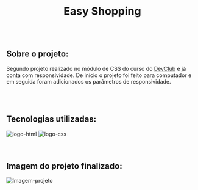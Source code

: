 <h1 align="center">Easy Shopping</h1>
<br>
<br>

<h2><b>Sobre o projeto:</b></h2>
<p>Segundo projeto realizado no módulo de CSS do curso do <a href="https://rodolfomori.com.br/devclub">DevClub</a> e já conta com responsividade. De início o projeto foi feito para computador e em seguida foram adicionados os parâmetros de responsividade.</p>
<br>
<br>

<h2><b>Tecnologias utilizadas:</b></h2>
    <img src="https://img.shields.io/badge/HTML5-E34F26?style=for-the-badge&logo=html5&logoColor=white" alt="logo-html"/>
    <img src="https://img.shields.io/badge/CSS3-1572B6?style=for-the-badge&logo=css3&logoColor=white" alt="logo-css"/>
    
<br>
<br>
<br>

<h2><b>Imagem do projeto finalizado:</b></h2>
<img src="https://github.com/RafaelCampos23/projeto-CSS-2-Easy-Shopping/blob/master/img/Projeto%20CSS%20-%20Easy%20Shopping.jpg?raw=true" alt="Imagem-projeto"></img>